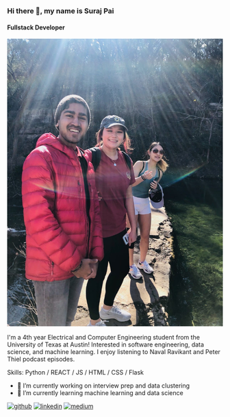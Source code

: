

### Hi there 👋, my name is Suraj Pai
#### Fullstack Developer
![Fullstack Developer](https://github.com/paisuraj/paisuraj/blob/main/IMG-20220130-WA0002.jpg)

I'm a 4th year Electrical and Computer Engineering student from the University of Texas at Austin! Interested in software engineering, data science, and machine learning. I enjoy listening to Naval Ravikant and Peter Thiel podcast episodes.

Skills: Python / REACT / JS / HTML / CSS / Flask

- 🔭 I’m currently working on interview prep and data clustering 
- 🌱 I’m currently learning machine learning and data science 


[<img src='https://cdn.jsdelivr.net/npm/simple-icons@3.0.1/icons/github.svg' alt='github' height='40'>](https://github.com/paisuraj)  [<img src='https://cdn.jsdelivr.net/npm/simple-icons@3.0.1/icons/linkedin.svg' alt='linkedin' height='40'>](https://www.linkedin.com/in/suraj-r-pai/)  [<img src='https://cdn.jsdelivr.net/npm/simple-icons@3.0.1/icons/medium.svg' alt='medium' height='40'>](/@surajpai_29723)  

